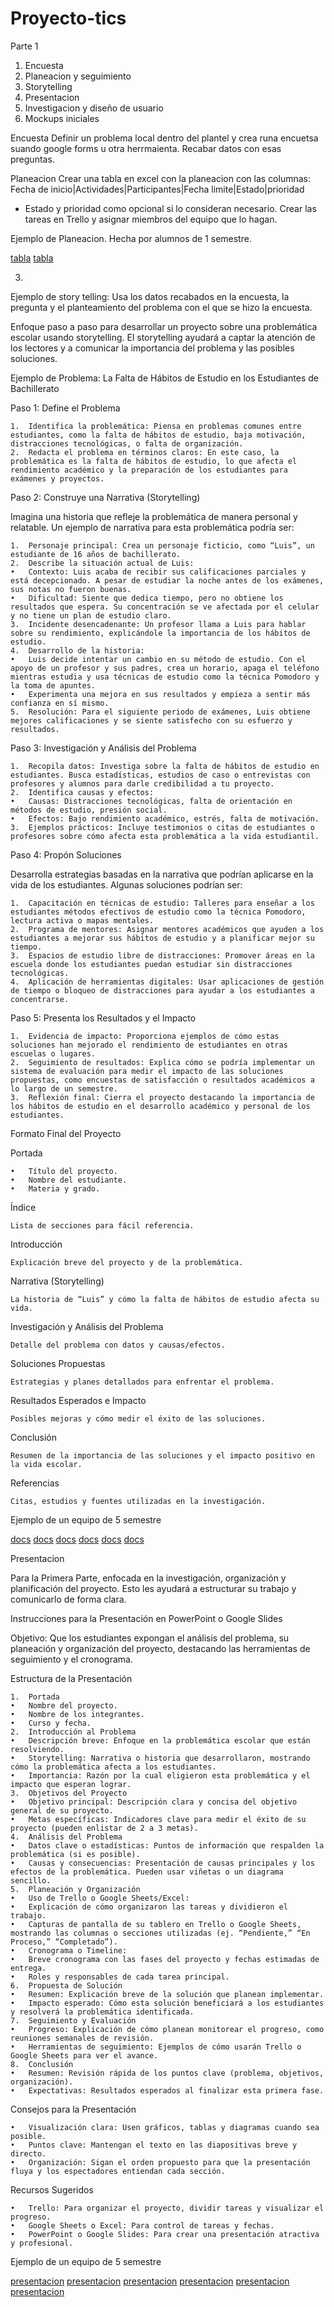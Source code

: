# Proyecto-tics

Parte 1
1. Encuesta
2. Planeacion y seguimiento
3. Storytelling 
4. Presentacion
5. Investigacion y diseño de usuario
6. Mockups iniciales 

Encuesta 
Definir un problema local dentro del plantel y crea runa encuetsa suando google forms
u otra herrmaienta. Recabar datos con esas preguntas.

Planeacion
Crear una tabla en excel con la planeacion
con las columnas: Fecha de inicio|Actividades|Participantes|Fecha limite|Estado|prioridad
* Estado y prioridad como opcional si lo consideran necesario. 
Crear las tareas en Trello y asignar miembros del equipo que lo hagan.

Ejemplo de Planeacion. Hecha por alumnos de 1 semestre.

[tabla](./tabla1.png)
[tabla](./tabla2.png)

3. 
Ejemplo de story telling: 
Usa los datos recabados en la encuesta, la pregunta y el planteamiento del problema con 
el que se hizo la encuesta.

Enfoque paso a paso para desarrollar un proyecto sobre una problemática escolar usando storytelling. 
El storytelling ayudará a captar la atención de los lectores y a comunicar la importancia del problema y las posibles soluciones.

Ejemplo de Problema: La Falta de Hábitos de Estudio en los Estudiantes de Bachillerato

Paso 1: Define el Problema

	1.	Identifica la problemática: Piensa en problemas comunes entre estudiantes, como la falta de hábitos de estudio, baja motivación, distracciones tecnológicas, o falta de organización.
	2.	Redacta el problema en términos claros: En este caso, la problemática es la falta de hábitos de estudio, lo que afecta el rendimiento académico y la preparación de los estudiantes para exámenes y proyectos.

Paso 2: Construye una Narrativa (Storytelling)

Imagina una historia que refleje la problemática de manera personal y relatable. Un ejemplo de narrativa para esta problemática podría ser:

	1.	Personaje principal: Crea un personaje ficticio, como “Luis”, un estudiante de 16 años de bachillerato.
	2.	Describe la situación actual de Luis:
	•	Contexto: Luis acaba de recibir sus calificaciones parciales y está decepcionado. A pesar de estudiar la noche antes de los exámenes, sus notas no fueron buenas.
	•	Dificultad: Siente que dedica tiempo, pero no obtiene los resultados que espera. Su concentración se ve afectada por el celular y no tiene un plan de estudio claro.
	3.	Incidente desencadenante: Un profesor llama a Luis para hablar sobre su rendimiento, explicándole la importancia de los hábitos de estudio.
	4.	Desarrollo de la historia:
	•	Luis decide intentar un cambio en su método de estudio. Con el apoyo de un profesor y sus padres, crea un horario, apaga el teléfono mientras estudia y usa técnicas de estudio como la técnica Pomodoro y la toma de apuntes.
	•	Experimenta una mejora en sus resultados y empieza a sentir más confianza en sí mismo.
	5.	Resolución: Para el siguiente periodo de exámenes, Luis obtiene mejores calificaciones y se siente satisfecho con su esfuerzo y resultados.

Paso 3: Investigación y Análisis del Problema

	1.	Recopila datos: Investiga sobre la falta de hábitos de estudio en estudiantes. Busca estadísticas, estudios de caso o entrevistas con profesores y alumnos para darle credibilidad a tu proyecto.
	2.	Identifica causas y efectos:
	•	Causas: Distracciones tecnológicas, falta de orientación en métodos de estudio, presión social.
	•	Efectos: Bajo rendimiento académico, estrés, falta de motivación.
	3.	Ejemplos prácticos: Incluye testimonios o citas de estudiantes o profesores sobre cómo afecta esta problemática a la vida estudiantil.

Paso 4: Propón Soluciones

Desarrolla estrategias basadas en la narrativa que podrían aplicarse en la vida de los estudiantes. Algunas soluciones podrían ser:

	1.	Capacitación en técnicas de estudio: Talleres para enseñar a los estudiantes métodos efectivos de estudio como la técnica Pomodoro, lectura activa o mapas mentales.
	2.	Programa de mentores: Asignar mentores académicos que ayuden a los estudiantes a mejorar sus hábitos de estudio y a planificar mejor su tiempo.
	3.	Espacios de estudio libre de distracciones: Promover áreas en la escuela donde los estudiantes puedan estudiar sin distracciones tecnológicas.
	4.	Aplicación de herramientas digitales: Usar aplicaciones de gestión de tiempo o bloqueo de distracciones para ayudar a los estudiantes a concentrarse.

Paso 5: Presenta los Resultados y el Impacto

	1.	Evidencia de impacto: Proporciona ejemplos de cómo estas soluciones han mejorado el rendimiento de estudiantes en otras escuelas o lugares.
	2.	Seguimiento de resultados: Explica cómo se podría implementar un sistema de evaluación para medir el impacto de las soluciones propuestas, como encuestas de satisfacción o resultados académicos a lo largo de un semestre.
	3.	Reflexión final: Cierra el proyecto destacando la importancia de los hábitos de estudio en el desarrollo académico y personal de los estudiantes.

Formato Final del Proyecto

Portada

	•	Título del proyecto.
	•	Nombre del estudiante.
	•	Materia y grado.

Índice

	Lista de secciones para fácil referencia.

Introducción

	Explicación breve del proyecto y de la problemática.

Narrativa (Storytelling)

	La historia de “Luis” y cómo la falta de hábitos de estudio afecta su vida.

Investigación y Análisis del Problema

	Detalle del problema con datos y causas/efectos.

Soluciones Propuestas

	Estrategias y planes detallados para enfrentar el problema.

Resultados Esperados e Impacto

	Posibles mejoras y cómo medir el éxito de las soluciones.

Conclusión

	Resumen de la importancia de las soluciones y el impacto positivo en la vida escolar.

Referencias

	Citas, estudios y fuentes utilizadas en la investigación.

Ejemplo de un equipo de 5 semestre

[docs](./story1.png)
[docs](./story2.png)
[docs](./story3.png)
[docs](./story4.png)
[docs](./story5.png)
[docs](./story6.png)

Presentacion

Para la Primera Parte, enfocada en la investigación, organización y planificación del proyecto. Esto les ayudará a estructurar su trabajo y comunicarlo de forma clara.

Instrucciones para la Presentación en PowerPoint o Google Slides

Objetivo: Que los estudiantes expongan el análisis del problema, su planeación y organización del proyecto, destacando las herramientas de seguimiento y el cronograma.

Estructura de la Presentación

	1.	Portada
	•	Nombre del proyecto.
	•	Nombre de los integrantes.
	•	Curso y fecha.
	2.	Introducción al Problema
	•	Descripción breve: Enfoque en la problemática escolar que están resolviendo.
	•	Storytelling: Narrativa o historia que desarrollaron, mostrando cómo la problemática afecta a los estudiantes.
	•	Importancia: Razón por la cual eligieron esta problemática y el impacto que esperan lograr.
	3.	Objetivos del Proyecto
	•	Objetivo principal: Descripción clara y concisa del objetivo general de su proyecto.
	•	Metas específicas: Indicadores clave para medir el éxito de su proyecto (pueden enlistar de 2 a 3 metas).
	4.	Análisis del Problema
	•	Datos clave o estadísticas: Puntos de información que respalden la problemática (si es posible).
	•	Causas y consecuencias: Presentación de causas principales y los efectos de la problemática. Pueden usar viñetas o un diagrama sencillo.
	5.	Planeación y Organización
	•	Uso de Trello o Google Sheets/Excel:
	•	Explicación de cómo organizaron las tareas y dividieron el trabajo.
	•	Capturas de pantalla de su tablero en Trello o Google Sheets, mostrando las columnas o secciones utilizadas (ej. “Pendiente,” “En Proceso,” “Completado”).
	•	Cronograma o Timeline:
	•	Breve cronograma con las fases del proyecto y fechas estimadas de entrega.
	•	Roles y responsables de cada tarea principal.
	6.	Propuesta de Solución
	•	Resumen: Explicación breve de la solución que planean implementar.
	•	Impacto esperado: Cómo esta solución beneficiará a los estudiantes y resolverá la problemática identificada.
	7.	Seguimiento y Evaluación
	•	Progreso: Explicación de cómo planean monitorear el progreso, como reuniones semanales de revisión.
	•	Herramientas de seguimiento: Ejemplos de cómo usarán Trello o Google Sheets para ver el avance.
	8.	Conclusión
	•	Resumen: Revisión rápida de los puntos clave (problema, objetivos, organización).
	•	Expectativas: Resultados esperados al finalizar esta primera fase.

Consejos para la Presentación

	•	Visualización clara: Usen gráficos, tablas y diagramas cuando sea posible.
	•	Puntos clave: Mantengan el texto en las diapositivas breve y directo.
	•	Organización: Sigan el orden propuesto para que la presentación fluya y los espectadores entiendan cada sección.

Recursos Sugeridos

	•	Trello: Para organizar el proyecto, dividir tareas y visualizar el progreso.
	•	Google Sheets o Excel: Para control de tareas y fechas.
	•	PowerPoint o Google Slides: Para crear una presentación atractiva y profesional.


Ejemplo de un equipo de 5 semestre

[presentacion](./pres1.png)
[presentacion](./pres2.png)
[presentacion](./pres3.png)
[presentacion](./pres4.png)
[presentacion](./pres5.png)
[presentacion](./pres6.png)
